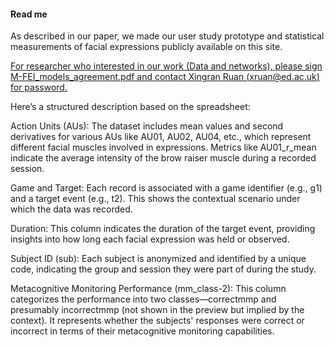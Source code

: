 #### Read me

As described in our paper, we made our user study prototype and statistical measurements of facial expressions publicly available on this site.

<u>For researcher who interested in our work (Data and networks), please sign M-FEI_models_agreement.pdf and contact Xingran Ruan (xruan@ed.ac.uk) for password.</u>

Here’s a structured description based on the spreadsheet:

Action Units (AUs): The dataset includes mean values and second derivatives for various AUs like AU01, AU02, AU04, etc., which represent different facial muscles involved in expressions. Metrics like AU01_r_mean indicate the average intensity of the brow raiser muscle during a recorded session.

Game and Target: Each record is associated with a game identifier (e.g., g1) and a target event (e.g., t2). This shows the contextual scenario under which the data was recorded.

Duration: This column indicates the duration of the target event, providing insights into how long each facial expression was held or observed.

Subject ID (sub): Each subject is anonymized and identified by a unique code, indicating the group and session they were part of during the study.

Metacognitive Monitoring Performance (mm_class-2): This column categorizes the performance into two classes—correctmmp and presumably incorrectmmp (not shown in the preview but implied by the context). It represents whether the subjects' responses were correct or incorrect in terms of their metacognitive monitoring capabilities.
